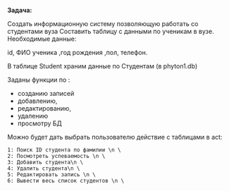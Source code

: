 **Задача:**

Создать информационную систему позволяющую работать со студентами вуза 
Составить таблицу с данными по ученикам в вузе. 
Необходимые данные:

id, ФИО ученика ,год рождения ,пол, телефон.

В таблице Student храним данные по Студентам (в phyton1.db)

Заданы функции по :
- созданию записей
- добавлению,
- редактированию,
- удалению
- просмотру БД

Можно будет дать выбрать пользователю действие с таблицами в act:
    
    1: Поиск ID студента по фамилии \n \
    2: Посмотреть успеваемость \n \
    3: Добавить студента\n \
    4: Удалить студента\n \
    5: Редактировать запись \n \
    6: Вывести весь список студентов \n \


